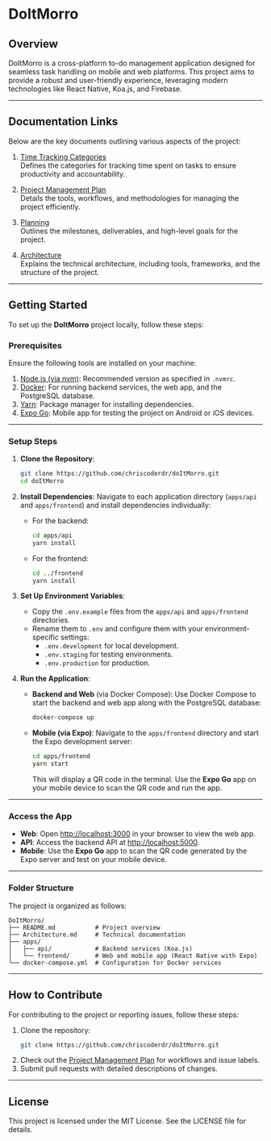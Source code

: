 
# DoItMorro

## Overview
DoItMorro is a cross-platform to-do management application designed for seamless task handling on mobile and web platforms. This project aims to provide a robust and user-friendly experience, leveraging modern technologies like React Native, Koa.js, and Firebase.

---

## Documentation Links
Below are the key documents outlining various aspects of the project:

1. [Time Tracking Categories](./time-tracking.md)  
   Defines the categories for tracking time spent on tasks to ensure productivity and accountability.

2. [Project Management Plan](./project-management-plan.md)  
   Details the tools, workflows, and methodologies for managing the project efficiently.

3. [Planning](./planning.md)  
   Outlines the milestones, deliverables, and high-level goals for the project.

4. [Architecture](./architecture.md)  
   Explains the technical architecture, including tools, frameworks, and the structure of the project.

---

## Getting Started

To set up the **DoItMorro** project locally, follow these steps:

### **Prerequisites**
Ensure the following tools are installed on your machine:
1. [Node.js (via nvm)](https://github.com/nvm-sh/nvm): Recommended version as specified in `.nvmrc`.
2. [Docker](https://www.docker.com/): For running backend services, the web app, and the PostgreSQL database.
3. [Yarn](https://yarnpkg.com/): Package manager for installing dependencies.
4. [Expo Go](https://expo.dev/client): Mobile app for testing the project on Android or iOS devices.

---

### **Setup Steps**

1. **Clone the Repository**:
   ```bash
   git clone https://github.com/chriscoderdr/doItMorro.git
   cd doItMorro
   ```

2. **Install Dependencies**:
   Navigate to each application directory (`apps/api` and `apps/frontend`) and install dependencies individually:
   - For the backend:
     ```bash
     cd apps/api
     yarn install
     ```
   - For the frontend:
     ```bash
     cd ../frontend
     yarn install
     ```

3. **Set Up Environment Variables**:
   - Copy the `.env.example` files from the `apps/api` and `apps/frontend` directories.
   - Rename them to `.env` and configure them with your environment-specific settings:
     - `.env.development` for local development.
     - `.env.staging` for testing environments.
     - `.env.production` for production.

4. **Run the Application**:

   - **Backend and Web** (via Docker Compose):
     Use Docker Compose to start the backend and web app along with the PostgreSQL database:
     ```bash
     docker-compose up
     ```

   - **Mobile (via Expo)**:
     Navigate to the `apps/frontend` directory and start the Expo development server:
     ```bash
     cd apps/frontend
     yarn start
     ```
     This will display a QR code in the terminal. Use the **Expo Go** app on your mobile device to scan the QR code and run the app.

---

### **Access the App**
- **Web**: Open [http://localhost:3000](http://localhost:3000) in your browser to view the web app.
- **API**: Access the backend API at [http://localhost:5000](http://localhost:5000).
- **Mobile**: Use the **Expo Go** app to scan the QR code generated by the Expo server and test on your mobile device.

---

### **Folder Structure**
The project is organized as follows:
```
DoItMorro/
├── README.md           # Project overview
├── Architecture.md     # Technical documentation
├── apps/
│   ├── api/            # Backend services (Koa.js)
│   └── frontend/       # Web and mobile app (React Native with Expo)
└── docker-compose.yml  # Configuration for Docker services
```

---

## How to Contribute
For contributing to the project or reporting issues, follow these steps:
1. Clone the repository:  
   ```bash
   git clone https://github.com/chriscoderdr/doItMorro.git
   ```
2. Check out the [Project Management Plan](./project-management-plan.md) for workflows and issue labels.
3. Submit pull requests with detailed descriptions of changes.

---

## License
This project is licensed under the MIT License. See the LICENSE file for details.
